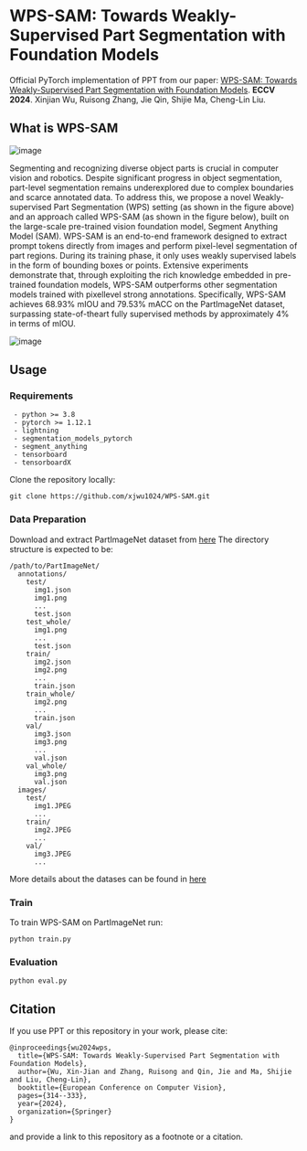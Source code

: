 # WPS-SAM: Towards Weakly-Supervised Part Segmentation with Foundation Models

Official PyTorch implementation of PPT from our paper: [WPS-SAM: Towards Weakly-Supervised Part Segmentation with Foundation Models](https://arxiv.org/abs/2407.10131). **ECCV 2024**.
Xinjian Wu, Ruisong Zhang, Jie Qin, Shijie Ma, Cheng-Lin Liu.

## What is WPS-SAM

![image](https://github.com/user-attachments/assets/f50cd1fe-2fd0-4102-8b1d-e29a983772fa)

Segmenting and recognizing diverse object parts is crucial in computer vision and robotics. Despite significant progress in object segmentation, part-level segmentation remains underexplored due to complex boundaries and scarce annotated data. To address this, we propose a novel
Weakly-supervised Part Segmentation (WPS) setting (as shown in the figure above) and an approach called WPS-SAM (as shown in the figure below), built on the large-scale pre-trained vision foundation model, Segment Anything Model (SAM). WPS-SAM is an end-to-end framework designed to extract prompt tokens directly from images and perform pixel-level segmentation of part regions. During its training phase, it only uses weakly supervised labels in the form of bounding boxes or points. Extensive experiments demonstrate that, through exploiting the rich knowledge embedded in pre-trained foundation models, WPS-SAM outperforms other segmentation models trained with pixellevel strong annotations. Specifically, WPS-SAM achieves 68.93% mIOU and 79.53% mACC on the PartImageNet dataset, surpassing state-of-theart fully supervised methods by approximately 4% in terms of mIOU.

![image](https://github.com/user-attachments/assets/c89ef9b2-aa07-4558-8ff0-e31b227f744d)

## Usage

### Requirements

```
 - python >= 3.8
 - pytorch >= 1.12.1
 - lightning
 - segmentation_models_pytorch
 - segment_anything
 - tensorboard
 - tensorboardX
```

Clone the repository locally:

```
git clone https://github.com/xjwu1024/WPS-SAM.git
```

### Data Preparation

Download and extract PartImageNet dataset from [here](https://huggingface.co/datasets/turkeyju/PartImageNet/blob/main/PartImageNet_Seg.zip) The directory structure is expected to be:

```
/path/to/PartImageNet/
  annotations/
    test/
      img1.json
      img1.png
      ...
      test.json
    test_whole/
      img1.png
      ...
      test.json
    train/
      img2.json
      img2.png
      ...
      train.json
    train_whole/
      img2.png
      ...
      train.json
    val/
      img3.json
      img3.png
      ...
      val.json
    val_whole/
      img3.png
      val.json
  images/
    test/
      img1.JPEG
      ...
    train/
      img2.JPEG
      ...
    val/
      img3.JPEG
      ...
```

More details about the datases can be found in [here](https://github.com/TACJu/PartImageNet?tab=readme-ov-file)

### Train

To train WPS-SAM on PartImageNet run:

```
python train.py
```

### Evaluation

```
python eval.py
```

## Citation

If you use PPT or this repository in your work, please cite:
```
@inproceedings{wu2024wps,
  title={WPS-SAM: Towards Weakly-Supervised Part Segmentation with Foundation Models},
  author={Wu, Xin-Jian and Zhang, Ruisong and Qin, Jie and Ma, Shijie and Liu, Cheng-Lin},
  booktitle={European Conference on Computer Vision},
  pages={314--333},
  year={2024},
  organization={Springer}
}
```
and provide a link to this repository as a footnote or a citation.

